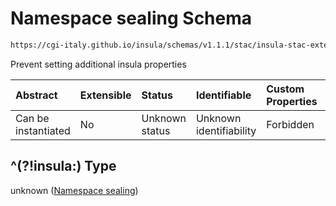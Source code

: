 # Namespace sealing Schema

```txt
https://cgi-italy.github.io/insula/schemas/v1.1.1/stac/insula-stac-extension.schema.json#/$defs/fields/patternProperties/^(?!insula:)
```

Prevent setting additional insula properties

| Abstract            | Extensible | Status         | Identifiable            | Custom Properties | Additional Properties | Access Restrictions | Defined In                                                                                                   |
| :------------------ | :--------- | :------------- | :---------------------- | :---------------- | :-------------------- | :------------------ | :----------------------------------------------------------------------------------------------------------- |
| Can be instantiated | No         | Unknown status | Unknown identifiability | Forbidden         | Allowed               | none                | [insula-stac-extension.schema.json\*](schemas/stac/insula-stac-extension.schema.json) |

## ^(?!insula:) Type

unknown ([Namespace sealing](insula-stac-extension-defs-insula-stac-collection-fields-patternproperties-namespace-sealing.md))
